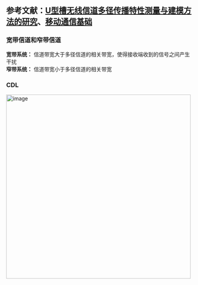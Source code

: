 ## 参考文献：[U型槽无线信道多径传播特性测量与建模方法的研究](https://xueshu.baidu.com/usercenter/paper/show?paperid=9d5e9d5d9315c0accfaae7850234ac4a)、[移动通信基础](https://blog.csdn.net/pgone1/article/details/125843891)
### 宽带信道和窄带信道
**宽带系统：** 信道带宽大于多径信道的相关带宽，使得接收端收到的信号之间产生干扰  
**窄带系统：** 信道带宽小于多径信道的相关带宽
### CDL  

<img width="496" alt="image" src="https://github.com/user-attachments/assets/f9b0f48e-fbf1-4ea1-9dc9-a335b4826171">

